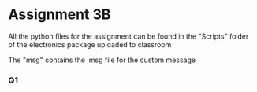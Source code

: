 # Assignment 3B

All the python files for the assignment can be found in the "Scripts" folder of the electronics package uploaded to classroom

The "msg" contains the .msg file for the custom message

### Q1
